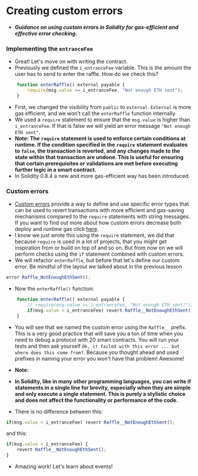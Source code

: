# Creating custom errors
- ***Guidance on using custom errors in Solidity for gas-efficient and effective error checking.***

### Implementing the `entranceFee`
- Great! Let's move on with writing the contract.
- Previously we defined the `i_entranceFee` variable. This is the amount the user has to send to enter the raffle. How do we check this?

```javascript
    function enterRaffle() external payable {
        require(msg.value >= i_entranceFee, "Not enough ETH sent");
    }
```

- First, we changed the visibility from `public` to `external`. `External` is more gas efficient, and we won't call the `enterRaffle` function internally.
- We used a `require` statement to ensure that the `msg.value` is higher than `i_entranceFee`. If that is false we will yield an error message `"Not enough ETH sent"`.
- **Note: The** **`require`** **statement is used to enforce certain conditions at runtime. If the condition specified in the** **`require`** **statement evaluates to** **`false`, the transaction is reverted, and any changes made to the state within that transaction are undone. This is useful for ensuring that certain prerequisites or validations are met before executing further logic in a smart contract.**
- In Solidity 0.8.4 a new and more gas-efficient way has been introduced.

### Custom errors
- [Custom errors](https://docs.soliditylang.org/en/v0.8.25/contracts.html#errors-and-the-revert-statement) provide a way to define and use specific error types that can be used to revert transactions with more efficient and gas-saving mechanisms compared to the `require` statements with string messages. If you want to find out more about how custom errors decrease both deploy and runtime gas click [here](https://soliditylang.org/blog/2021/04/21/custom-errors/).
- I know we just wrote this using the `require` statement, we did that because `require` is used in a lot of projects, that you might get inspiration from or build on top of and so on. But from now on we will perform checks using the `if` statement combined with custom errors.
- We will refactor `enterRaffle`, but before that let's define our custom error. Be mindful of the layout we talked about in the previous lesson

```javascript
error Raffle_NotEnoughEthSent();
```

- Now the `enterRaffle()` function:
```javascript
    function enterRaffle() external payable {
        // require(msg.value >= i_entranceFee, "Not enough ETH sent!");
        if(msg.value < i_entranceFee) revert Raffle__NotEnoughEthSent();
    }
```

- You will see that we named the custom error using the `Raffle__` prefix. This is a very good practice that will save you a ton of time when you need to debug a protocol with 20 smart contracts. You will run your tests and then ask yourself `Ok, it failed with this error ... but where does this come from?`. Because you thought ahead and used prefixes in naming your error you won't have that problem! Awesome!

- **Note:**
- **In Solidity, like in many other programming languages, you can write if statements in a single line for brevity, especially when they are simple and only execute a single statement. This is purely a stylistic choice and does not affect the functionality or performance of the code.**
- There is no difference between this:
```javascript
if(msg.value < i_entranceFee) revert Raffle__NotEnoughEthSent();
```

and this:

```javascript
if(msg.value < i_entranceFee) {
    revert Raffle__NotEnoughEthSent();
}
```

- Amazing work! Let's learn about events!
